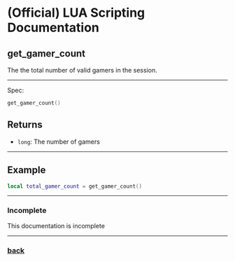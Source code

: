 
# (Official) LUA Scripting Documentation

## get_gamer_count

The the total number of valid gamers in the session.

___

Spec:

```lua
get_gamer_count()
```

## Returns

- `long`: The number of gamers

___

## Example

```lua
local total_gamer_count = get_gamer_count()
```

___

### Incomplete

This documentation is incomplete

___

### [back](../getters)
